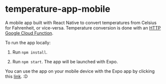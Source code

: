# temperature-app-mobile

A mobile app built with React Native to convert temperatures from Celsius for Fahrenheit, or vice-versa. Temperature conversion is done with an [HTTP Google Cloud Function](https://github.com/jasminesung/temperature-app-backend).

To run the app locally:

1. Run `npm install`.

2. Run `npm start`. The app will be launched with Expo.

You can use the app on your mobile device with the Expo app by clicking this [link](https://exp.host/@jasminesung1130/mobile). :D
